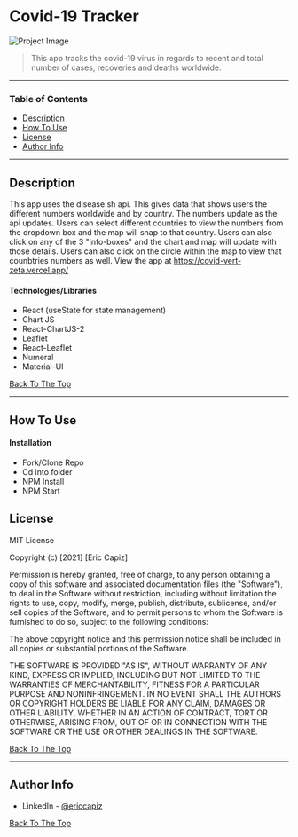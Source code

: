 # Covid-19 Tracker

![Project Image](https://i.ibb.co/vQ1HHcS/covid.png)

>This app tracks the covid-19 virus in regards to recent and total number of cases, recoveries and deaths worldwide.
---

### Table of Contents

- [Description](#description)
- [How To Use](#how-to-use)
- [License](#license)
- [Author Info](#author-info)

---

## Description

This app uses the disease.sh api. This gives data that shows users the different numbers worldwide and by country. The numbers update as the api updates. Users can select different countries to view the numbers from the dropdown box and the map will snap to that country. Users can also click on any of the 3 "info-boxes" and the chart and map will update with those details. Users can also click on the circle within the map to view that counbtries numbers as well. View the app at https://covid-vert-zeta.vercel.app/

#### Technologies/Libraries

- React (useState for state management)
- Chart JS
- React-ChartJS-2
- Leaflet
- React-Leaflet
- Numeral
- Material-UI

[Back To The Top](#covid-19-tracker)

---

## How To Use

#### Installation

- Fork/Clone Repo
- Cd into folder
- NPM Install
- NPM Start

## License

MIT License

Copyright (c) [2021] [Eric Capiz]

Permission is hereby granted, free of charge, to any person obtaining a copy
of this software and associated documentation files (the "Software"), to deal
in the Software without restriction, including without limitation the rights
to use, copy, modify, merge, publish, distribute, sublicense, and/or sell
copies of the Software, and to permit persons to whom the Software is
furnished to do so, subject to the following conditions:

The above copyright notice and this permission notice shall be included in all
copies or substantial portions of the Software.

THE SOFTWARE IS PROVIDED "AS IS", WITHOUT WARRANTY OF ANY KIND, EXPRESS OR
IMPLIED, INCLUDING BUT NOT LIMITED TO THE WARRANTIES OF MERCHANTABILITY,
FITNESS FOR A PARTICULAR PURPOSE AND NONINFRINGEMENT. IN NO EVENT SHALL THE
AUTHORS OR COPYRIGHT HOLDERS BE LIABLE FOR ANY CLAIM, DAMAGES OR OTHER
LIABILITY, WHETHER IN AN ACTION OF CONTRACT, TORT OR OTHERWISE, ARISING FROM,
OUT OF OR IN CONNECTION WITH THE SOFTWARE OR THE USE OR OTHER DEALINGS IN THE
SOFTWARE.

[Back To The Top](#covid-19-tracker)

---

## Author Info

- LinkedIn - [@ericcapiz](https://www.linkedin.com/in/eric-capiz/)

[Back To The Top](#covid-19-tracker)
